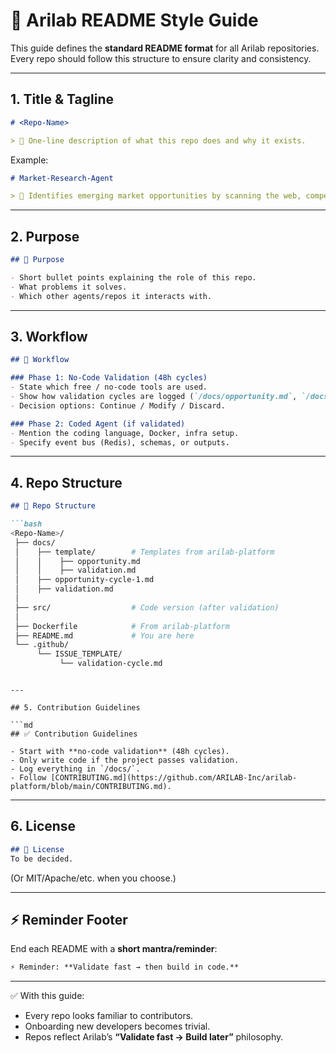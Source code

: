 # 📘 Arilab README Style Guide

This guide defines the **standard README format** for all Arilab repositories.
Every repo should follow this structure to ensure clarity and consistency.

---

## 1. Title & Tagline

```md
# <Repo-Name>  

> 🎯 One-line description of what this repo does and why it exists.  
```

Example:

```md
# Market-Research-Agent  

> 🔎 Identifies emerging market opportunities by scanning the web, competitors, and social feeds.  
```

---

## 2. Purpose

```md
## 📌 Purpose  

- Short bullet points explaining the role of this repo.  
- What problems it solves.  
- Which other agents/repos it interacts with.  
```

---

## 3. Workflow

```md
## 🔄 Workflow  

### Phase 1: No-Code Validation (48h cycles)  
- State which free / no-code tools are used.  
- Show how validation cycles are logged (`/docs/opportunity.md`, `/docs/validation.md`).  
- Decision options: Continue / Modify / Discard.  

### Phase 2: Coded Agent (if validated)  
- Mention the coding language, Docker, infra setup.  
- Specify event bus (Redis), schemas, or outputs.  
```

---

## 4. Repo Structure

````md
## 📂 Repo Structure  

```bash
<Repo-Name>/
 ├── docs/
 │    ├── template/        # Templates from arilab-platform
 │    │    ├── opportunity.md
 │    │    ├── validation.md
 │    ├── opportunity-cycle-1.md
 │    ├── validation.md
 │
 ├── src/                  # Code version (after validation)
 │
 ├── Dockerfile            # From arilab-platform
 ├── README.md             # You are here
 └── .github/
      └── ISSUE_TEMPLATE/
           └── validation-cycle.md
````

````

---

## 5. Contribution Guidelines  

```md
## ✅ Contribution Guidelines  

- Start with **no-code validation** (48h cycles).  
- Only write code if the project passes validation.  
- Log everything in `/docs/`.  
- Follow [CONTRIBUTING.md](https://github.com/ARILAB-Inc/arilab-platform/blob/main/CONTRIBUTING.md).  
````

---

## 6. License

```md
## 📜 License  
To be decided.  
```

(Or MIT/Apache/etc. when you choose.)

---

## ⚡ Reminder Footer

End each README with a **short mantra/reminder**:

```md
⚡ Reminder: **Validate fast → then build in code.**  
```

---

✅ With this guide:

* Every repo looks familiar to contributors.
* Onboarding new developers becomes trivial.
* Repos reflect Arilab’s **“Validate fast → Build later”** philosophy.
